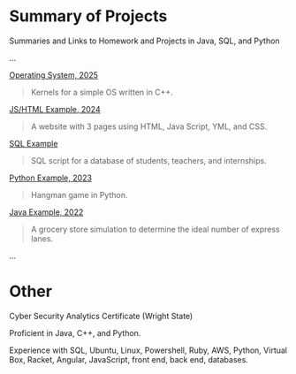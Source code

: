 
# Summary of Projects
Summaries and Links to Homework and Projects in Java, SQL, and Python

...

[Operating System, 2025](https://github.com/Anna-E-Crafton/Example-Code/tree/main/OperatingSystem)

  > Kernels for a simple OS written in C++.

[JS/HTML Example, 2024](https://github.com/Anna-E-Crafton/Example-Code/tree/main/WebDesFinal) 

  > A website with 3 pages using HTML, Java Script, YML, and CSS. 
  
[SQL Example](https://github.com/Anna-E-Crafton/Example-Code/blob/main/FinalScriptClean.txt)

  > SQL script for a database of students, teachers, and internships.

[Python Example, 2023](https://github.com/Anna-E-Crafton/Example-Code/blob/main/Project6.py)

  > Hangman game in Python.


[Java Example, 2022](https://github.com/Anna-E-Crafton/Example-Code/blob/main/CraftonAnnaSimulation.java)

  > A grocery store simulation to determine the ideal number of express lanes.

... 

# Other 

Cyber Security Analytics Certificate (Wright State) 

Proficient in Java, C++, and Python. 

Experience with SQL, Ubuntu, Linux, Powershell, Ruby, AWS, Python, Virtual Box, Racket, Angular, JavaScript, front end, back end, databases.



